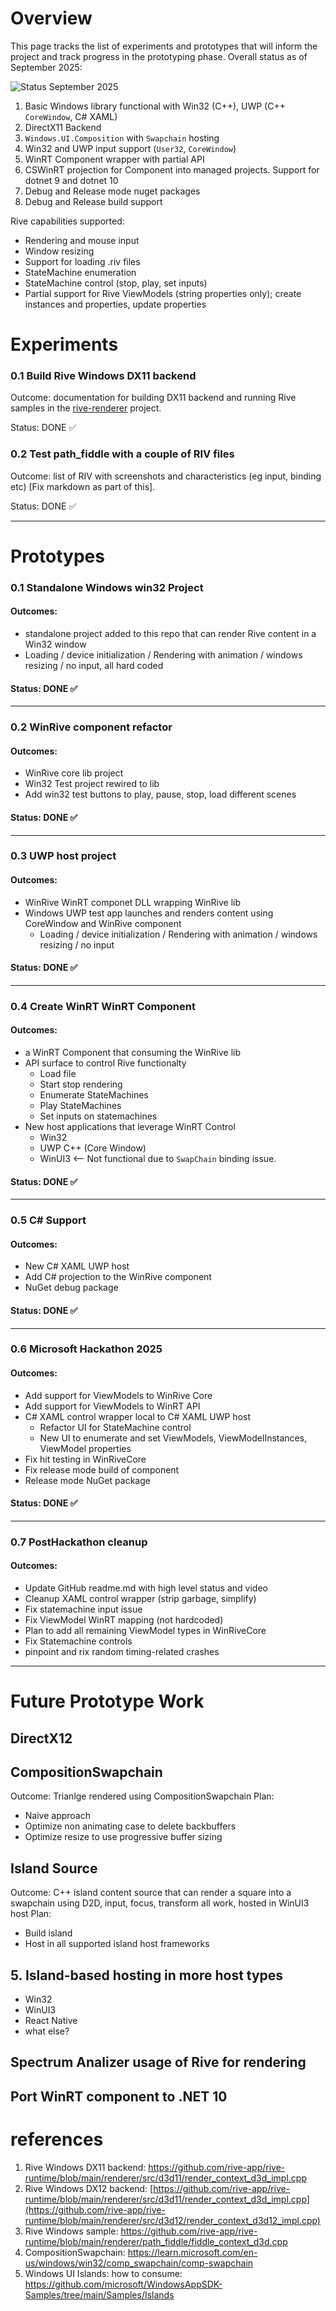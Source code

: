 # Overview
This page tracks the list of experiments and prototypes that will inform the project and track progress in the prototyping phase.  Overall status as of September 2025:

![Status September 2025](Images/Status-9-19-25.png)
1. Basic Windows library functional with Win32 (C++), UWP (C++ `CoreWindow`, C# XAML)
2. DirectX11 Backend
3. `Windows.UI.Composition` with `Swapchain` hosting
4. Win32 and UWP input support (`User32`, `CoreWindow`)
5. WinRT Component wrapper with partial API
6. CSWinRT projection for Component into managed projects.  Support for dotnet 9 and dotnet 10
7. Debug and Release mode nuget packages
8. Debug and Release build support  

Rive capabilities supported:
- Rendering and mouse input
- Window resizing
- Support for loading .riv files
- StateMachine enumeration 
- StateMachine control (stop, play, set inputs)
- Partial support for Rive ViewModels (string properties only); create instances and properties, update properties

# Experiments

### 0.1 Build Rive Windows DX11 backend
Outcome: documentation for building DX11 backend and running Rive samples in the [rive-renderer](https://github.com/rive-app/rive-runtime/tree/main/renderer) project.

Status: DONE ✅

### 0.2 Test path_fiddle with a couple of RIV files
Outcome: list of RIV with screenshots and characteristics (eg input, binding etc) [Fix markdown as part of this].

Status: DONE ✅

---

# Prototypes

### 0.1 Standalone Windows win32 Project
#### Outcomes:
- standalone project added to this repo that can render Rive content in a Win32 window
- Loading / device initialization / Rendering with animation / windows resizing / no input, all hard coded

#### Status: DONE ✅
---
### 0.2 WinRive component refactor
#### Outcomes:
- WinRive core lib project
- Win32 Test project rewired to lib
- Add win32 test buttons to play, pause, stop, load different scenes

#### Status: DONE ✅
---
### 0.3 UWP host project
#### Outcomes: 
- WinRive WinRT componet DLL wrapping WinRive lib
- Windows UWP test app launches and renders content using CoreWindow and WinRive component
    - Loading / device initialization / Rendering with animation / windows resizing / no input

#### Status: DONE ✅
---
### 0.4 Create WinRT WinRT Component
#### Outcomes:
- a WinRT Component that consuming the WinRive lib
- API surface to control Rive functionalty
    - Load file
    - Start stop rendering
    - Enumerate StateMachines
    - Play StateMachines
    - Set inputs on statemachines
- New host applications that leverage WinRT Control
    - Win32
    - UWP C++ (Core Window)
    - WinUI3 <-- Not functional due to `SwapChain` binding issue.

#### Status: DONE ✅
---
### 0.5 C# Support
#### Outcomes:
- New C# XAML UWP host
- Add C# projection to the WinRive component
- NuGet debug package

#### Status: DONE ✅
---
### 0.6 Microsoft Hackathon 2025
#### Outcomes:
- Add support for ViewModels to WinRive Core
- Add support for ViewModels to WinRT API
- C# XAML control wrapper local to C# XAML UWP host
    - Refactor UI for StateMachine control
    - New UI to enumerate and set ViewModels, ViewModelInstances, ViewModel properties
- Fix hit testing in WinRiveCore
- Fix release mode build of component
- Release mode NuGet package

#### Status: DONE ✅
---
### 0.7 PostHackathon cleanup
#### Outcomes:
- Update GitHub readme.md with high level status and video
- Cleanup XAML control wrapper (strip garbage, simplify)
- Fix statemachine input issue
- Fix ViewModel WinRT mapping (not hardcoded)
- Plan to add all remaining ViewModel types in WinRiveCore
- Fix Statemachine controls
- pinpoint and rix random timing-related crashes
---

# Future Prototype Work

## DirectX12

## CompositionSwapchain
Outcome:  Trianlge rendered using CompositionSwapchain
Plan:
- Naive approach
- Optimize non animating case to delete backbuffers
- Optimize resize to use progressive buffer sizing

## Island Source
Outcome: C++ island content source that can render a square into a swapchain using D2D, input, focus, transform all work, hosted in WinUI3 host
Plan:
- Build island
- Host in all supported island host frameworks

## 5. Island-based hosting in more host types
- Win32
- WinUI3
- React Native
- what else?

## Spectrum Analizer usage of Rive for rendering 
## Port WinRT component to .NET 10

# references
1. Rive Windows DX11 backend: https://github.com/rive-app/rive-runtime/blob/main/renderer/src/d3d11/render_context_d3d_impl.cpp
2. Rive Windows DX12 backend: [https://github.com/rive-app/rive-runtime/blob/main/renderer/src/d3d11/render_context_d3d_impl.cpp](https://github.com/rive-app/rive-runtime/blob/main/renderer/src/d3d12/render_context_d3d12_impl.cpp)
3. Rive Windows sample: https://github.com/rive-app/rive-runtime/blob/main/renderer/path_fiddle/fiddle_context_d3d.cpp
4. CompositionSwapchain: https://learn.microsoft.com/en-us/windows/win32/comp_swapchain/comp-swapchain
5. Windows UI Islands: how to consume: https://github.com/microsoft/WindowsAppSDK-Samples/tree/main/Samples/Islands
